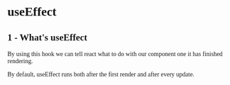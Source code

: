 <body style="font-family: serif"></body>

# useEffect

## 1 - What's useEffect
By using this hook we can tell react what to do with our component one it has finished rendering.

By default, useEffect runs both after the first render and after every update.